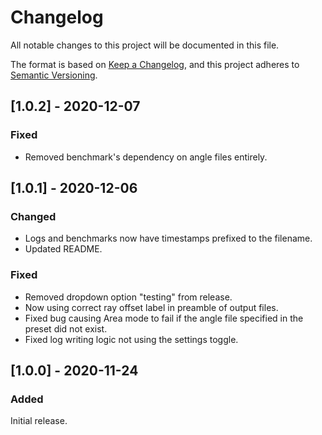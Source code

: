 # Changelog
All notable changes to this project will be documented in this file.

The format is based on [Keep a Changelog](https://keepachangelog.com/en/1.0.0/),
and this project adheres to [Semantic Versioning](https://semver.org/spec/v2.0.0.html).

## [1.0.2] - 2020-12-07
### Fixed
- Removed benchmark's dependency on angle files entirely. 

## [1.0.1] - 2020-12-06
### Changed
- Logs and benchmarks now have timestamps prefixed to the filename.
- Updated README.
### Fixed
- Removed dropdown option "testing" from release.
- Now using correct ray offset label in preamble of output files.
- Fixed bug causing Area mode to fail if the angle file specified in the preset did not exist.
- Fixed log writing logic not using the settings toggle.

## [1.0.0] - 2020-11-24
### Added
Initial release.